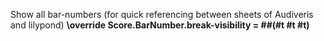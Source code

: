 Show all bar-numbers (for quick referencing between sheets of Audiveris and lilypond)
**\override Score.BarNumber.break-visibility = ##(#t #t #t)**
